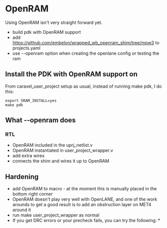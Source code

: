 # OpenRAM

Using OpenRAM isn't very straight forward yet.

* build pdk with OpenRAM support
* add https://github.com/embelon/wrapped_wb_openram_shim/tree/mpw3 to projects.yaml
* use --openram option when creating the openlane config or testing the ram

## Install the PDK with OpenRAM support on

From caravel_user_project setup as usual, instead of running make pdk, I do this:

    export SRAM_INSTALL=yes
    make pdk

## What --openram does

### RTL

* OpenRAM included in the uprj_netlist.v
* OpenRAM instantiated in user_project_wrapper.v
* add extra wires
* connects the shim and wires it up to OpenRAM 

## Hardening

* add OpenRAM to macro - at the moment this is manually placed in the bottom right corner
* OpenRAM doesn't play very well with OpenLANE, and one of the work arounds to get a good result is to add an obstruction layer on MET4 around it
* run make user_project_wrapper as normal
* If you get DRC errors or your precheck fails, you can try the following:
    *  

